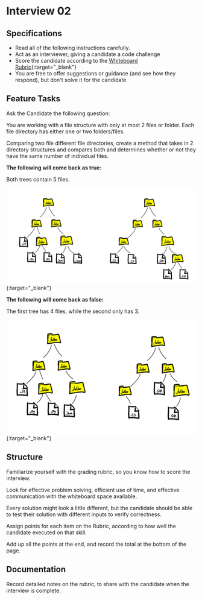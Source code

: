 # Interview 02


## Specifications

- Read all of the following instructions carefully. 
- Act as an interviewer, giving a candidate a code challenge
- Score the candidate according to the [Whiteboard Rubric](https://docs.google.com/spreadsheets/d/1scthkmARfzAFZrSYAp6LA2coOaoWUWbSzMbtIU4jcHw){:target="_blank"}
- You are free to offer suggestions or guidance (and see how they respond),  but don't solve it for the candidate

## Feature Tasks

Ask the Candidate the following question:

You are working with a file structure with only at most 2 files or folder. Each file directory has either one or two folders/files. 

Comparing two file different file directories, create a method that takes in 2 directory structures and compares both and determines whether or not they have the same number of individual files.
 
**The following will come back as true:**

Both trees contain 5 files.

![Example1](images/mockTree1.PNG){:target="_blank"} 


**The following will come back as false:**

The first tree has 4 files, while the second only has 3. 

![Example1](images/mockTree2.PNG){:target="_blank"} 



## Structure 

Familiarize yourself with the grading rubric, so you know how to score the interview. 

Look for effective problem solving, efficient use of time, and effective communication with the whiteboard space available. 

Every solution might look a little different, but the candidate should be able to test their solution with different inputs to verify correctness.

Assign points for each item on the Rubric, according to how well the candidate executed on that skill. 

Add up all the points at the end, and record the total at the bottom of the page.


## Documentation

Record detailed notes on the rubric, to share with the candidate when the interview is complete. 
